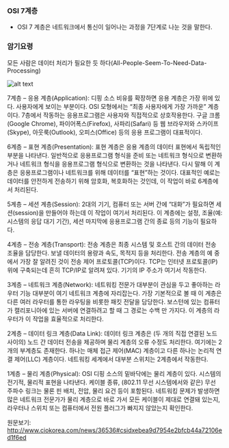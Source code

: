 ### OSI 7계층
- OSI 7 계층은 네트워크에서 통신이 일어나는 과정을 7단계로 나눈 것을 말한다. 

### 암기요령
모든 사람은 데이터 처리가 필요한 듯 하다(All-People-Seem-To-Need-Data-Processing)

![alt text](https://t1.daumcdn.net/cfile/tistory/995EFF355B74179035)

7계층 – 응용 계층(Application): 디핑 소스 비유를 확장하면 응용 계층은 가장 위에 있다. 사용자에게 보이는 부분이다. OSI 모형에서는 “최종 사용자에게 가장 가까운” 계층이다. 7층에서 작동하는 응용프로그램은 사용자와 직접적으로 상호작용한다. 구글 크롬(Google Chrome), 파이어폭스(Firefox), 사파리(Safari) 등 웹 브라우저와 스카이프(Skype), 아웃룩(Outlook), 오피스(Office) 등의 응용 프로그램이 대표적이다.

6계층 – 표현 계층(Presentation): 표현 계층은 응용 계층의 데이터 표현에서 독립적인 부분을 나타낸다. 일반적으로 응용프로그램 형식을 준비 또는 네트워크 형식으로 변환하거나 네트워크 형식을 응용프로그램 형식으로 변환하는 것을 나타낸다. 다시 말해 이 계층은 응용프로그램이나 네트워크를 위해 데이터를 “표현”하는 것이다. 대표적인 예로는 데이터를 안전하게 전송하기 위해 암호화, 복호화하는 것인데, 이 작업이 바로 6계층에서 처리된다.

5계층 – 세션 계층(Session): 2대의 기기, 컴퓨터 또는 서버 간에 “대화”가 필요하면 세션(session)을 만들어야 하는데 이 작업이 여기서 처리된다. 이 계층에는 설정, 조율(예: 시스템의 응답 대기 기간), 세션 마지막에 응용프로그램 간의 종료 등의 기능이 필요하다.

4계층 – 전송 계층(Transport): 전송 계층은 최종 시스템 및 호스트 간의 데이터 전송 조율을 담당한다. 보낼 데이터의 용량과 속도, 목적지 등을 처리한다. 전송 계층의 예 중에서 가장 잘 알려진 것이 전송 제어 프로토콜(TCP)이다. TCP는 인터넷 프로토콜(IP) 위에 구축되는데 흔히 TCP/IP로 알려져 있다. 기기의 IP 주소가 여기서 작동한다.

3계층 – 네트워크 계층(Network): 네트워킹 전문가 대부분이 관심을 두고 좋아하는 라우터 기능 대부분이 여기 네트워크 계층에 자리잡는다. 가장 기본적으로 볼 때 이 계층은 다른 여러 라우터를 통한 라우팅을 비롯한 패킷 전달을 담당한다. 보스턴에 있는 컴퓨터가 캘리포니아에 있는 서버에 연결하려고 할 때 그 경로는 수백 만 가지다. 이 계층의 라우터가 이 작업을 효율적으로 처리한다.

2계층 – 데이터 링크 계층(Data Link): 데이터 링크 계층은 (두 개의 직접 연결된 노드 사이의) 노드 간 데이터 전송을 제공하며 물리 계층의 오류 수정도 처리한다. 여기에는 2개의 부계층도 존재한다. 하나는 매체 접근 제어(MAC) 계층이고 다른 하나는 논리적 연결 제어(LLC) 계층이다. 네트워킹 세계에서 대부분 스위치는 2계층에서 작동한다.

1계층 – 물리 계층(Physical): OSI 디핑 소스의 밑바닥에는 물리 계층이 있다. 시스템의 전기적, 물리적 표현을 나타낸다. 케이블 종류, (802.11 무선 시스템에서와 같은) 무선 주파수 링크는 물론 핀 배치, 전압, 물리 요건 등이 포함된다. 네트워킹 문제가 발생하면 많은 네트워크 전문가가 물리 계층으로 바로 가서 모든 케이블이 제대로 연결돼 있는지, 라우터나 스위치 또는 컴퓨터에서 전원 플러그가 빠지지 않았는지 확인한다.

원문보기:
http://www.ciokorea.com/news/36536#csidxebea9d7954e2bfcb44a72106ed1f6ed 